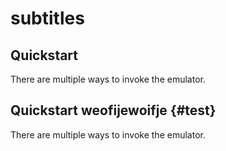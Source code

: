 # subtitles
## Quickstart

There are multiple ways to invoke the emulator.


## Quickstart weofijewoifje {#test}

There are multiple ways to invoke the emulator.
